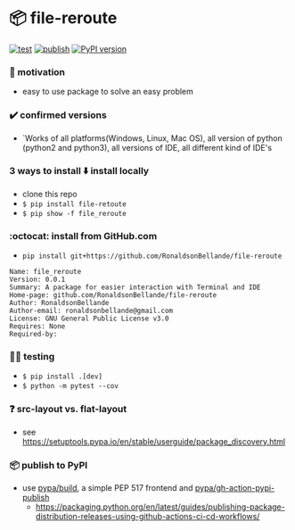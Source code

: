 # 📦 file-reroute
[![test](https://github.com/RonaldsonBellande/file-reroute/actions/workflows/library_test.yml/badge.svg)](https://github.com/RonaldsonBellande/file-reroute/actions/workflows/library_test.yml)
[![publish](https://github.com/RonaldsonBellande/file-reroute/actions/workflows/library_publish.yml/badge.svg)](https://github.com/RonaldsonBellande/file-reroute/actions/workflows/library_publish.yml)
[![PyPI version](https://badge.fury.io/py/file_reroute.svg)](https://badge.fury.io/py/file_reroute)

### 🦾 motivation
- easy to use package to solve an easy problem

### ✔️ confirmed versions
- `Works of all platforms(Windows, Linux, Mac OS), all version of python (python2 and python3), all versions of IDE, all different kind of IDE's

### 3 ways to install ⬇️ install locally
- clone this repo
- `$ pip install file-retoute`
- `$ pip show -f file_reroute`

### :octocat: install from GitHub.com
- `pip install git+https://github.com/RonaldsonBellande/file-reroute`

```
Name: file_reroute
Version: 0.0.1
Summary: A package for easier interaction with Terminal and IDE
Home-page: github.com/RonaldsonBellande/file-reroute
Author: RonaldsonBellande
Author-email: ronaldsonbellande@gmail.com
License: GNU General Public License v3.0
Requires: None
Required-by:
```

### 👩‍🔧 testing
- `$ pip install .[dev]`
- `$ python -m pytest --cov`

### ❓ src-layout vs. flat-layout
- see https://setuptools.pypa.io/en/stable/userguide/package_discovery.html

### 📦 publish to PyPI
- use [pypa/build](https://github.com/pypa/build), a simple PEP 517 frontend and [pypa/gh-action-pypi-publish](https://github.com/pypa/gh-action-pypi-publish)
  - https://packaging.python.org/en/latest/guides/publishing-package-distribution-releases-using-github-actions-ci-cd-workflows/
